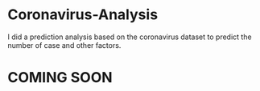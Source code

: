 # Coronavirus-Analysis
I did a prediction analysis based on the coronavirus dataset to predict the number of case and other factors.

# COMING SOON
